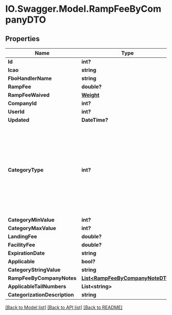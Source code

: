 # IO.Swagger.Model.RampFeeByCompanyDTO
## Properties

Name | Type | Description | Notes
------------ | ------------- | ------------- | -------------
**Id** | **int?** |  | [optional] 
**Icao** | **string** |  | 
**FboHandlerName** | **string** |  | 
**RampFee** | **double?** |  | [optional] 
**RampFeeWaived** | [**Weight**](Weight.md) |  | [optional] 
**CompanyId** | **int?** |  | [optional] 
**UserId** | **int?** |  | [optional] 
**Updated** | **DateTime?** |  | [optional] 
**CategoryType** | **int?** | 0 &#x3D; Not Specified  1 &#x3D; By Size  2 &#x3D; By Aircraft Type  3 &#x3D; By Weight Range (Lbs)  4 &#x3D; By Wingspan (feet)  5 &#x3D; By Tail Number | [optional] 
**CategoryMinValue** | **int?** |  | [optional] 
**CategoryMaxValue** | **int?** |  | [optional] 
**LandingFee** | **double?** |  | [optional] 
**FacilityFee** | **double?** |  | [optional] 
**ExpirationDate** | **string** |  | [optional] 
**Applicable** | **bool?** |  | [optional] 
**CategoryStringValue** | **string** |  | [optional] 
**RampFeeByCompanyNotes** | [**List&lt;RampFeeByCompanyNoteDTO&gt;**](RampFeeByCompanyNoteDTO.md) |  | [optional] 
**ApplicableTailNumbers** | **List&lt;string&gt;** |  | [optional] 
**CategorizationDescription** | **string** |  | [optional] 

[[Back to Model list]](../README.md#documentation-for-models) [[Back to API list]](../README.md#documentation-for-api-endpoints) [[Back to README]](../README.md)

